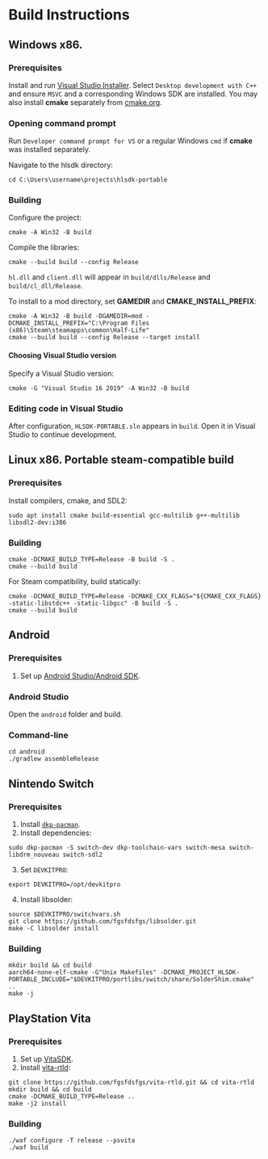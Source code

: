 # Build Instructions

## Windows x86.

### Prerequisites

Install and run [Visual Studio Installer](https://visualstudio.microsoft.com/downloads/). Select `Desktop development with C++` and ensure `MSVC` and a corresponding Windows SDK are installed. You may also install **cmake** separately from [cmake.org](https://cmake.org/download/).

### Opening command prompt

Run `Developer command prompt for VS` or a regular Windows `cmd` if **cmake** was installed separately.

Navigate to the hlsdk directory:
```
cd C:\Users\username\projects\hlsdk-portable
```

### Building

Configure the project:
```
cmake -A Win32 -B build
```
Compile the libraries:
```
cmake --build build --config Release
```
`hl.dll` and `client.dll` will appear in `build/dlls/Release` and `build/cl_dll/Release`.

To install to a mod directory, set **GAMEDIR** and **CMAKE_INSTALL_PREFIX**:
```
cmake -A Win32 -B build -DGAMEDIR=mod -DCMAKE_INSTALL_PREFIX="C:\Program Files (x86)\Steam\steamapps\common\Half-Life"
cmake --build build --config Release --target install
```

#### Choosing Visual Studio version

Specify a Visual Studio version:
```
cmake -G "Visual Studio 16 2019" -A Win32 -B build
```

### Editing code in Visual Studio

After configuration, `HLSDK-PORTABLE.sln` appears in `build`. Open it in Visual Studio to continue development.

## Linux x86. Portable steam-compatible build

### Prerequisites

Install compilers, cmake, and SDL2:
```
sudo apt install cmake build-essential gcc-multilib g++-multilib libsdl2-dev:i386
```

### Building

```
cmake -DCMAKE_BUILD_TYPE=Release -B build -S .
cmake --build build
```

For Steam compatibility, build statically:
```
cmake -DCMAKE_BUILD_TYPE=Release -DCMAKE_CXX_FLAGS="${CMAKE_CXX_FLAGS} -static-libstdc++ -static-libgcc" -B build -S .
cmake --build build
```

## Android

### Prerequisites

1. Set up [Android Studio/Android SDK](https://developer.android.com/studio).

### Android Studio

Open the `android` folder and build.

### Command-line
```
cd android
./gradlew assembleRelease
```

## Nintendo Switch

### Prerequisites

1. Install [`dkp-pacman`](https://devkitpro.org/wiki/devkitPro_pacman).
2. Install dependencies:
```
sudo dkp-pacman -S switch-dev dkp-toolchain-vars switch-mesa switch-libdrm_nouveau switch-sdl2
```
3. Set `DEVKITPRO`:
```
export DEVKITPRO=/opt/devkitpro
```
4. Install libsolder:
```
source $DEVKITPRO/switchvars.sh
git clone https://github.com/fgsfdsfgs/libsolder.git
make -C libsolder install
```

### Building
```
mkdir build && cd build
aarch64-none-elf-cmake -G"Unix Makefiles" -DCMAKE_PROJECT_HLSDK-PORTABLE_INCLUDE="$DEVKITPRO/portlibs/switch/share/SolderShim.cmake" ..
make -j
```

## PlayStation Vita

### Prerequisites

1. Set up [VitaSDK](https://vitasdk.org/).
2. Install [vita-rtld](https://github.com/fgsfdsfgs/vita-rtld):
```
git clone https://github.com/fgsfdsfgs/vita-rtld.git && cd vita-rtld
mkdir build && cd build
cmake -DCMAKE_BUILD_TYPE=Release ..
make -j2 install
```

### Building
```
./waf configure -T release --psvita
./waf build
```

